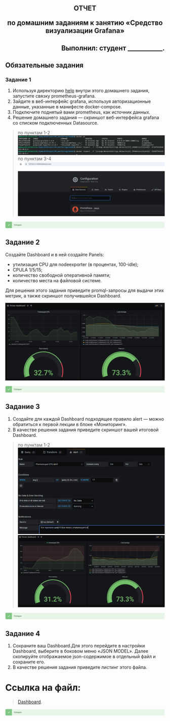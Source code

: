 ## <p style="text-align: center;">ОТЧЕТ</p> <p style="text-align: center;">по домашним заданиям к занятию «Средство визуализации Grafana»</p>
## <p style="text-align: right;">Выполнил: студент ___________.</p>



## Обязательные задания

### Задание 1

1. Используя директорию [help](./help) внутри этого домашнего задания, запустите связку prometheus-grafana.
2. Зайдите в веб-интерфейс grafana, используя авторизационные данные, указанные в манифесте docker-compose.
3. Подключите поднятый вами prometheus, как источник данных.
4. Решение домашнего задания — скриншот веб-интерфейса grafana со списком подключенных Datasource.

>по пунктам 1-2
![localImage](./screen_V.00_1.png)  
>по пунктам 3-4
![localImage](./screen_V.00_3.png)   

![localImage](./Yes.png)

## Задание 2

Создайте Dashboard и в ней создайте Panels:

- утилизация CPU для nodeexporter (в процентах, 100-idle);
- CPULA 1/5/15;
- количество свободной оперативной памяти;
- количество места на файловой системе.

Для решения этого задания приведите promql-запросы для выдачи этих метрик, а также скриншот получившейся Dashboard.

![localImage](./screen_V.01.png)   

![localImage](./Yes.png)

## Задание 3

1. Создайте для каждой Dashboard подходящее правило alert — можно обратиться к первой лекции в блоке «Мониторинг».
1. В качестве решения задания приведите скриншот вашей итоговой Dashboard.

>по пунктам 1-2
![localImage](./screen_V.02_1.png)   
![localImage](./screen_V.02_2.png)  

![localImage](./Yes.png)


## Задание 4

1. Сохраните ваш Dashboard.Для этого перейдите в настройки Dashboard, выберите в боковом меню «JSON MODEL». Далее скопируйте отображаемое json-содержимое в отдельный файл и сохраните его.
2. В качестве решения задания приведите листинг этого файла.


# Ссылка на файл:
>[Dashboard](./porsev.dashboard).     

![localImage](./Yes.png) 
